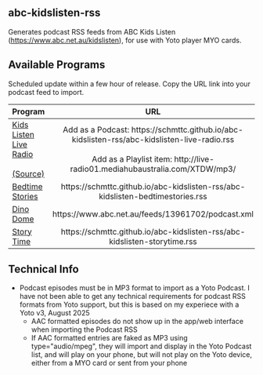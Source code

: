 ## abc-kidslisten-rss
Generates podcast RSS feeds from ABC Kids Listen (https://www.abc.net.au/kidslisten), for use with Yoto player MYO cards.

## Available Programs
Scheduled update within a few hour of release. Copy the URL link into your podcast feed to import.

<table>
  <thead>
    <tr>
      <th align="left">Program</th>
      <th align="center">URL</th>
    </tr>
  </thead>
  <tbody>
    <tr>
      <td><a href="https://www.abc.net.au/listenlive/kidslisten">Kids Listen Live Radio</a><br><br><a href="https://www.reddit.com/r/YotoPlayer/comments/1eq41e1/abc_kids_streaming_radio_urls_for_myo_cards/" align="center">(Source)</a></td>
      <td align="center">Add as a Podcast: https://schmttc.github.io/abc-kidslisten-rss/abc-kidslisten-live-radio.rss<br><br>Add as a Playlist item: http://live-radio01.mediahubaustralia.com/XTDW/mp3/</td>
    </tr>
    <tr>
      <td><a href="https://www.abc.net.au/kidslisten/programs/bedtime-stories">Bedtime Stories</a></td>
      <td align="center">https://schmttc.github.io/abc-kidslisten-rss/abc-kidslisten-bedtimestories.rss</td>
    </tr>
    <tr>
      <td><a href="https://www.abc.net.au/kidslisten/programs/dino-dome">Dino Dome</a></td>
      <td align="center">https://www.abc.net.au/feeds/13961702/podcast.xml</td>
    </tr>
    <tr>
      <td><a href="https://www.abc.net.au/kidslisten/programs/story-time">Story Time</a></td>
      <td align="center">https://schmttc.github.io/abc-kidslisten-rss/abc-kidslisten-storytime.rss</td>
    </tr>
  </tbody>
</table>

## Technical Info
- Podcast episodes must be in MP3 format to import as a Yoto Podcast. I have not been able to get any technical requirements for podcast RSS formats from Yoto support, but this is based on my experiece with a Yoto v3, August 2025
  - AAC formatted episodes do not show up in the app/web interface when importing the Podcast RSS
  - If AAC formatted entries are faked as MP3 using type="audio/mpeg", they will import and display in the Yoto Podcast list, and will play on your phone, but will not play on the Yoto device, either from a  MYO card or sent from your phone
